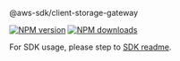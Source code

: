 @aws-sdk/client-storage-gateway

[![NPM version](https://img.shields.io/npm/v/@aws-sdk/client-storage-gateway/beta.svg)](https://www.npmjs.com/package/@aws-sdk/client-storage-gateway)
[![NPM downloads](https://img.shields.io/npm/dm/@aws-sdk/client-storage-gateway.svg)](https://www.npmjs.com/package/@aws-sdk/client-storage-gateway)

For SDK usage, please step to [SDK readme](https://github.com/aws/aws-sdk-js-v3).
